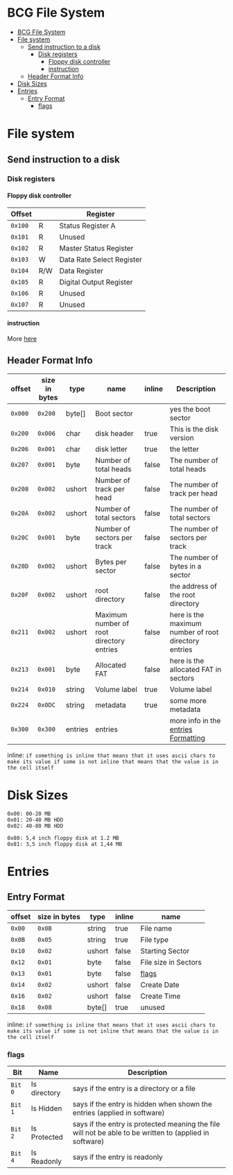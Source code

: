 # BCG File System

- [BCG File System](#bcg-file-system)
- [File system](#file-system)
  - [Send instruction to a disk](#send-instruction-to-a-disk)
    - [Disk registers](#disk-registers)
      - [Floppy disk controller](#floppy-disk-controller)
      - [instruction](#instruction)
  - [Header Format Info](#header-format-info)
- [Disk Sizes](#disk-sizes)
- [Entries](#entries)
  - [Entry Format](#entry-format)
    - [flags](#flags)

# File system

## Send instruction to a disk

### Disk registers

#### Floppy disk controller

|Offset |   |Register
|-------|---|-
|`0x100`| R |Status Register A
|`0x101`| R |Unused
|`0x102`| R |Master Status Register
|`0x103`| W |Data Rate Select Register
|`0x104`|R/W|Data Register
|`0x105`| R |Digital Output Register
|`0x106`| R |Unused
|`0x107`| R |Unused

#### instruction

More [here](../CPU/Floppy%20disk%20controller/BFDCG12.md)

## Header Format Info

|offset |size in bytes  |type     |name                                     |inline   |Description
|-------|---------------|---------|-----------------------------------------|---------|-
|`0x000`|   `0x200`     |byte[]   |Boot sector                              |         |yes the boot sector
|`0x200`|   `0x006`     |char     |disk header                              |  true   |This is the disk version
|`0x206`|   `0x001`     |char     |disk letter                              |  true   |the letter
|`0x207`|   `0x001`     |byte     |Number of total heads                    |  false  |The number of total heads
|`0x208`|   `0x002`     |ushort   |Number of track per head                 |  false  |The number of track per head
|`0x20A`|   `0x002`     |ushort   |Number of total sectors                  |  false  |The number of total sectors
|`0x20C`|   `0x001`     |byte     |Number of sectors per track              |  false  |The number of sectors per track
|`0x20D`|   `0x002`     |ushort   |Bytes per sector                         |  false  |The number of bytes in a sector
|`0x20F`|   `0x002`     |ushort   |root directory                           |  false  |the address of the root directory
|`0x211`|   `0x002`     |ushort   |Maximum number of root directory entries |  false  |here is the maximum number of root directory entries
|`0x213`|   `0x001`     |byte     |Allocated FAT                            |  false  |here is the allocated FAT in sectors
|`0x214`|   `0x010`     |string   |Volume label                             |  true   |Volume label
|`0x224`|   `0x0DC`     |string   |metadata                                 |  true   |some more metadata
|`0x300`|   `0x300`     |entries  |entries                                  |         |more info in the [entries Formatting](#entry-format)

inline: ``if something is inline that means that it uses ascii chars to make its value if some is not inline that means that the value is in the cell itself``

# Disk Sizes

``` text
0x00: 00-20 MB
0x01: 20-40 MB HDD
0x02: 40-80 MB HDD

0x80: 5,4 inch floppy disk at 1.2 MB
0x81: 3,5 inch floppy disk at 1,44 MB
```

# Entries

## Entry Format

|offset|size in bytes  |type    |inline  |name
|------|---------------|--------|--------|-
|`0x00`|     `0x0B`    |string  |  true  |File name
|`0x0B`|     `0x05`    |string  |  true  |File type
|`0x10`|     `0x02`    |ushort  |  false |Starting Sector
|`0x12`|     `0x01`    |byte    |  false |File size in Sectors
|`0x13`|     `0x01`    |byte    |  false |[flags](#flags)
|`0x14`|     `0x02`    |ushort  |  false |Create Date
|`0x16`|     `0x02`    |ushort  |  false |Create Time
|`0x18`|     `0x08`    |byte[]  |  true  |unused

inline: ``if something is inline that means that it uses ascii chars to make its value if some is not inline that means that the value is in the cell itself``

### flags

|Bit      |Name         |Description
|---------|-------------|-
|``Bit 0``|Is directory |says if the entry is a directory or a file
|``Bit 1``|Is Hidden    |says if the entry is hidden when shown the entries (applied in software)
|``Bit 2``|Is Protected |says if the entry is protected meaning the file will not be able to be written to (applied in software)
|``Bit 4``|Is Readonly  |says if the entry is readonly
